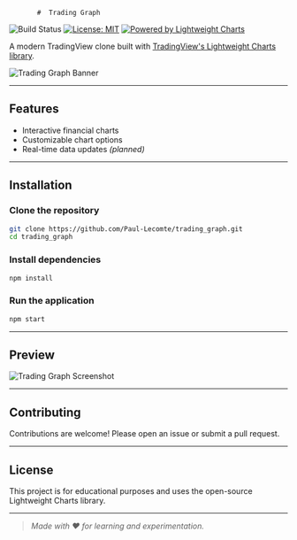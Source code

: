            #  Trading Graph

![Build Status](https://img.shields.io/github/actions/workflow/status/Paul-Lecomte/trading_graph/ci.yml?branch=main)
[![License: MIT](https://img.shields.io/badge/License-MIT-blue.svg)](LICENSE)
[![Powered by Lightweight Charts](https://img.shields.io/badge/Powered%20by-Lightweight%20Charts-4A90E2)](https://github.com/tradingview/lightweight-charts)

A modern TradingView clone built with [TradingView's Lightweight Charts library](https://github.com/tradingview/lightweight-charts).

![Trading Graph Banner](docs/screenshot.png)

---

##  Features

- Interactive financial charts
- Customizable chart options
- Real-time data updates _(planned)_

---

## Installation

### Clone the repository

```sh
git clone https://github.com/Paul-Lecomte/trading_graph.git
cd trading_graph
```

### Install dependencies

```sh
npm install
```

### Run the application

```sh
npm start
```

---

##  Preview

<!-- Add a screenshot of your app below -->
![Trading Graph Screenshot](docs/screenshot.png)

---

##  Contributing

Contributions are welcome! Please open an issue or submit a pull request.

---

##  License

This project is for educational purposes and uses the open-source Lightweight Charts library.

---

> _Made with ❤️ for learning and experimentation._